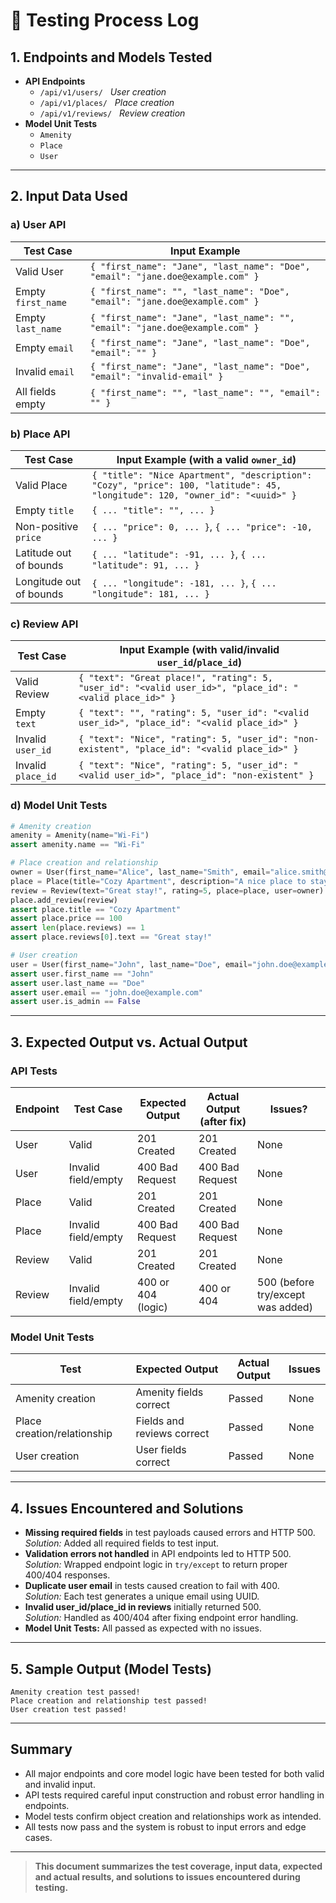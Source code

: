 # 🧪 Testing Process Log

## 1. Endpoints and Models Tested

- **API Endpoints**
  - `/api/v1/users/` &nbsp; *User creation*
  - `/api/v1/places/` &nbsp; *Place creation*
  - `/api/v1/reviews/` &nbsp; *Review creation*
- **Model Unit Tests**
  - `Amenity`
  - `Place`
  - `User`

---

## 2. Input Data Used

### a) User API

| Test Case             | Input Example                                                                                  |
|-----------------------|-----------------------------------------------------------------------------------------------|
| Valid User            | `{ "first_name": "Jane", "last_name": "Doe", "email": "jane.doe@example.com" }`              |
| Empty `first_name`    | `{ "first_name": "", "last_name": "Doe", "email": "jane.doe@example.com" }`                  |
| Empty `last_name`     | `{ "first_name": "Jane", "last_name": "", "email": "jane.doe@example.com" }`                 |
| Empty `email`         | `{ "first_name": "Jane", "last_name": "Doe", "email": "" }`                                  |
| Invalid `email`       | `{ "first_name": "Jane", "last_name": "Doe", "email": "invalid-email" }`                     |
| All fields empty      | `{ "first_name": "", "last_name": "", "email": "" }`                                         |

### b) Place API

| Test Case                | Input Example (with a valid `owner_id`)                                                                              |
|--------------------------|----------------------------------------------------------------------------------------------------------------------|
| Valid Place              | `{ "title": "Nice Apartment", "description": "Cozy", "price": 100, "latitude": 45, "longitude": 120, "owner_id": "<uuid>" }` |
| Empty `title`            | `{ ... "title": "", ... }`                                                                                           |
| Non-positive `price`     | `{ ... "price": 0, ... }`, `{ ... "price": -10, ... }`                                                              |
| Latitude out of bounds   | `{ ... "latitude": -91, ... }`, `{ ... "latitude": 91, ... }`                                                       |
| Longitude out of bounds  | `{ ... "longitude": -181, ... }`, `{ ... "longitude": 181, ... }`                                                   |

### c) Review API

| Test Case                  | Input Example (with valid/invalid `user_id`/`place_id`)                                      |
|----------------------------|----------------------------------------------------------------------------------------------|
| Valid Review               | `{ "text": "Great place!", "rating": 5, "user_id": "<valid user_id>", "place_id": "<valid place_id>" }` |
| Empty `text`               | `{ "text": "", "rating": 5, "user_id": "<valid user_id>", "place_id": "<valid place_id>" }`  |
| Invalid `user_id`          | `{ "text": "Nice", "rating": 5, "user_id": "non-existent", "place_id": "<valid place_id>" }` |
| Invalid `place_id`         | `{ "text": "Nice", "rating": 5, "user_id": "<valid user_id>", "place_id": "non-existent" }`  |

### d) Model Unit Tests

```python
# Amenity creation
amenity = Amenity(name="Wi-Fi")
assert amenity.name == "Wi-Fi"

# Place creation and relationship
owner = User(first_name="Alice", last_name="Smith", email="alice.smith@example.com", is_admin=False)
place = Place(title="Cozy Apartment", description="A nice place to stay", price=100, latitude=37.7749, longitude=-122.4194, owner=owner)
review = Review(text="Great stay!", rating=5, place=place, user=owner)
place.add_review(review)
assert place.title == "Cozy Apartment"
assert place.price == 100
assert len(place.reviews) == 1
assert place.reviews[0].text == "Great stay!"

# User creation
user = User(first_name="John", last_name="Doe", email="john.doe@example.com", is_admin=False)
assert user.first_name == "John"
assert user.last_name == "Doe"
assert user.email == "john.doe@example.com"
assert user.is_admin == False
```
---

## 3. Expected Output vs. Actual Output

### API Tests

| Endpoint  | Test Case              | Expected Output          | Actual Output (after fix) | Issues?                            |
|-----------|-----------------------|--------------------------|--------------------------|-------------------------------------|
| User      | Valid                 | 201 Created              | 201 Created              | None                                |
| User      | Invalid field/empty   | 400 Bad Request          | 400 Bad Request          | None                                |
| Place     | Valid                 | 201 Created              | 201 Created              | None                                |
| Place     | Invalid field/empty   | 400 Bad Request          | 400 Bad Request          | None                                |
| Review    | Valid                 | 201 Created              | 201 Created              | None                                |
| Review    | Invalid field/empty   | 400 or 404 (logic)       | 400 or 404               | 500 (before try/except was added)   |

### Model Unit Tests

| Test                        | Expected Output              | Actual Output   | Issues |
|-----------------------------|-----------------------------|-----------------|--------|
| Amenity creation            | Amenity fields correct      | Passed          | None   |
| Place creation/relationship | Fields and reviews correct  | Passed          | None   |
| User creation               | User fields correct         | Passed          | None   |

---

## 4. Issues Encountered and Solutions

- **Missing required fields** in test payloads caused errors and HTTP 500.  
  _Solution:_ Added all required fields to test input.
- **Validation errors not handled** in API endpoints led to HTTP 500.  
  _Solution:_ Wrapped endpoint logic in `try/except` to return proper 400/404 responses.
- **Duplicate user email** in tests caused creation to fail with 400.  
  _Solution:_ Each test generates a unique email using UUID.
- **Invalid user_id/place_id in reviews** initially returned 500.  
  _Solution:_ Handled as 400/404 after fixing endpoint error handling.
- **Model Unit Tests:** All passed as expected with no issues.

---

## 5. Sample Output (Model Tests)

```
Amenity creation test passed!
Place creation and relationship test passed!
User creation test passed!
```
---

## Summary

- All major endpoints and core model logic have been tested for both valid and invalid input.
- API tests required careful input construction and robust error handling in endpoints.
- Model tests confirm object creation and relationships work as intended.
- All tests now pass and the system is robust to input errors and edge cases.

---

> **This document summarizes the test coverage, input data, expected and actual results, and solutions to issues encountered during testing.**
